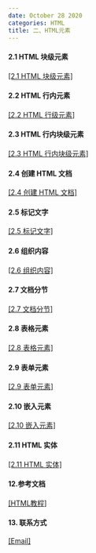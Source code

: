 ```yaml
---
date: October 28 2020
categories: HTML
title: 二、HTML元素
---
```


#### 2.1 HTML 块级元素

[[2.1 HTML 块级元素]](https://web-oyster.github.io/2020/10/28/HTML/HTML%20Tags/%E5%9B%9B%E3%80%81HTML%E5%85%83%E7%B4%A0/HTML%E5%9D%97%E7%BA%A7%E5%85%83%E7%B4%A0/)

#### 2.2 HTML 行内元素

[[2.2 HTML 行级元素]](https://web-oyster.github.io/2020/10/28/HTML/HTML%20Tags/%E5%9B%9B%E3%80%81HTML%E5%85%83%E7%B4%A0/HTML%E8%A1%8C%E5%86%85%E5%85%83%E7%B4%A0/)

#### 2.3 HTML 行内块级元素

[[2.3 HTML 行内块级元素]](https://web-oyster.github.io/2020/10/28/HTML/HTML%20Tags/%E5%9B%9B%E3%80%81HTML%E5%85%83%E7%B4%A0/HTML%E8%A1%8C%E5%86%85%E5%9D%97%E7%BA%A7%E5%85%83%E7%B4%A0/)

#### 2.4 创建 HTML 文档

[[2.4 创建 HTML 文档]](https://web-oyster.github.io/2020/10/28/HTML/Tutorial/%E5%85%AD%E3%80%81%E5%88%9B%E5%BB%BA%20HTML%20%E6%96%87%E6%A1%A3/)

#### 2.5 标记文字

[[2.5 标记文字]](https://web-oyster.github.io/2020/10/28/HTML/Tutorial/%E4%B8%83%E3%80%81%E6%A0%87%E8%AE%B0%E6%96%87%E5%AD%97/)

#### 2.6 组织内容

[[2.6 组织内容]](https://web-oyster.github.io/2020/10/28/HTML/Tutorial/%E5%85%AB%E3%80%81%E7%BB%84%E7%BB%87%E5%86%85%E5%AE%B9/)

#### 2.7 文档分节

[[2.7 文档分节]](https://web-oyster.github.io/2020/10/28/HTML/Tutorial/%E4%B9%9D%E3%80%81%E6%96%87%E6%A1%A3%E5%88%86%E8%8A%82/)

#### 2.8 表格元素

[[2.8 表格元素]](https://web-oyster.github.io/2020/10/28/HTML/Tutorial/%E5%8D%81%E3%80%81%E8%A1%A8%E6%A0%BC%E5%85%83%E7%B4%A0/)

#### 2.9 表单元素

[[2.9 表单元素]](https://web-oyster.github.io/2020/10/28/HTML/Tutorial/%E5%8D%81%E4%B8%80%E3%80%81%E8%A1%A8%E5%8D%95%E5%85%83%E7%B4%A0/)

#### 2.10 嵌入元素

[[2.10 嵌入元素]](https://web-oyster.github.io/2020/10/28/HTML/Tutorial/%E5%8D%81%E4%BA%8C%E3%80%81%E5%B5%8C%E5%85%A5%E5%85%83%E7%B4%A0/)

#### 2.11 HTML 实体

[[2.11 HTML 实体]]()

#### 12.参考文档

[[HTML教程]](https://web-oyster.github.io/2020/10/28/HTML/Tutorial/HTML%E6%95%99%E7%A8%8B/)

#### 13. 联系方式

[[Email]](yuanmin8888@outlook.com)
